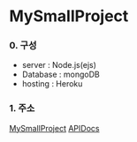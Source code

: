 # MySmallProject

### 0. 구성

- server : Node.js(ejs)
- Database : mongoDB
- hosting : Heroku

### 1. 주소
[MySmallProject](https://mighty-gorge-25136.herokuapp.com/)
[APIDocs](https://mighty-gorge-25136.herokuapp.com/apiDocs)